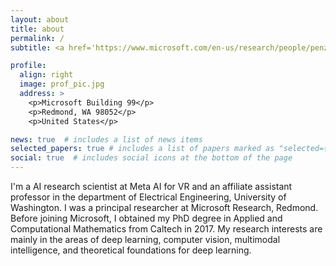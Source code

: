```yaml
---
layout: about
title: about
permalink: /
subtitle: <a href='https://www.microsoft.com/en-us/research/people/penzhan/'>work page</a>

profile:
  align: right
  image: prof_pic.jpg
  address: >
    <p>Microsoft Building 99</p>
    <p>Redmond, WA 98052</p>
    <p>United States</p>

news: true  # includes a list of news items
selected_papers: true # includes a list of papers marked as "selected={true}"
social: true  # includes social icons at the bottom of the page
---
```


I'm a AI research scientist at Meta AI for VR and an affiliate assistant professor in the department of Electrical Engineering, University of Washington. I was a principal researcher at Microsoft Research, Redmond. Before joining Microsoft, I obtained my PhD degree in Applied and Computational Mathematics from Caltech in 2017. My research interests are mainly in the areas of deep learning, computer vision, multimodal intelligence, and theoretical foundations for deep learning. 
